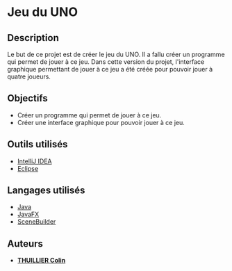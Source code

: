 # Jeu du UNO

## Description

Le but de ce projet est de créer le jeu du UNO. Il a fallu créer un programme qui permet de jouer à ce jeu.
Dans cette version du projet, l'interface graphique permettant de jouer à ce jeu a été créée pour pouvoir jouer à quatre joueurs.

## Objectifs

* Créer un programme qui permet de jouer à ce jeu.
* Créer une interface graphique pour pouvoir jouer à ce jeu.

## Outils utilisés

* [IntelliJ IDEA](https://www.jetbrains.com/idea/)
* [Eclipse](https://www.eclipse.org/)

## Langages utilisés

* [Java](https://www.java.com/fr/)
* [JavaFX](https://openjfx.io/)
* [SceneBuilder](https://gluonhq.com/products/scene-builder/)

## Auteurs

* **[THUILLIER Colin](https://github.com/THUILLIERColin)**
